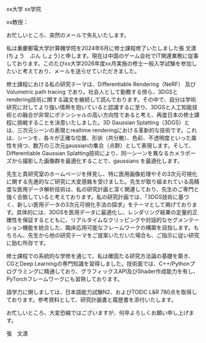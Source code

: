 xx大学		xx学院

xx教授：

お忙しいところ、突然のメールで失礼いたします。

私は重慶郵電大学計算機学院を2024年6月に修士課程修了いたしました張  文潇(ちょう　ぶん しょう)と申します。現在は中国のゲーム会社でIT関連業務に従事しております。このたびxx大学2026年度xx月実施の修士一般入学試験を参加したいと考えており、メールを送らせていただきました。

修士課程における私の研究テーマは、Differentiable Rendering（NeRF） 及び Volumetric path tracing であり。社会人として勤務する傍ら、3DGSとrendering技術に関する論文を継続して読んでおります。その中で、自分は学術研究に対してより強い情熱を抱いていると認識するに至り、3DGSと人工知能技術との融合が非常にポテンシャルの高い方向性であると考え、再度日本の修士課程に挑戦することを決意いたしました。3D Gaussian Splatting（3DGS）とは、三次元シーンの表現とrealtime renderingにおける革新的な技術です。これは、シーンを、各々が正確な位置、形状（共分散）、色彩、不透明度といった属性を持つ、数万の三次元gaussianの集合（点群）として表現します。そして、 Differentiable  Gaussian Splatting技術により、同一シーンを異なるカメラポーズから撮影した画像群を最適化することで、gaussians を最適化します。

先生と貴研究室のホームページを拝見し、特に医用画像処理やその3次元可視化に関する先進的なご研究に大変感銘を受けました。先生が取り組まれている高精度な医用データ解析技術は、私の研究計画と深く関連しており、先生のご専門と強く合致していると考えております。私の研究計画では、「3DGS技術に基づく、新しい医用データの3次元可視化手法の探求」をテーマとして掲げております。具体的には、3DGSを医用データに最適化し、レンダリング結果の定量的正確性を保証するとともに、リアルタイムなクリッピングや対話的なセグメンテーション機能を統合した、臨床応用可能なフレームワークの構築を目指します。もちろん、先生から他の研究テーマをご提案いただいた場合も、ご指示に従い研究に励む所存です。

修士課程での系統的な学修を通じて、私は確固たる研究方法論の基礎を築き、CGとDeep Learningの専門知識を習得しました。技術面では、C++/Pythonプログラミングに精通しており、グラフィックスAPI及びShader作成能力を有し、PyTorchフレームワークにも習熟しております。

語学力に関しましては、日本語能力試験N2、およびTOEIC L&R 780点を取得しております。参考資料として、研究計画書と履歴書を添付いたします。

お忙しいところ、大変恐縮ではございますが、何卒よろしくお願い申し上げます。

張　文潇
